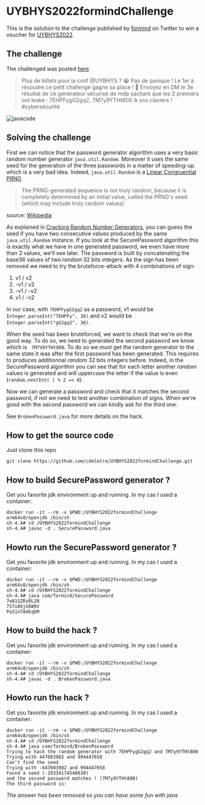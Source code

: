 # UYBHYS2022formindChallenge

This is the solution to the challenge published by [formind](https://twitter.com/Formind) on Twitter to win a voucher for [UYBHYS2022](https://www.unlockyourbrain.bzh/).

## The challenge

The challenged was posted [here](https://twitter.com/Formind/status/1582710135079997440)

>Plus de billets pour la conf @UYBHYS
 ? 😭 Pas de panique ! Le 1er à résoudre ce petit challenge gagne sa place ! 🤩 Envoyez en DM le 3e résultat de ce générateur sécurisé de mdp sachant que les 2 premiers ont leaké : 7EHPFygG2gq2, 7M7y9YTHt800 A vos claviers ! #cybersécurité

![javacode](https://pbs.twimg.com/media/FfbpCgYWIAEy3So?format=jpg&name=large)


## Solving the challenge

First we can notice that the password generator algorithm uses a very basic random number generator `java.util.Random`. Moreover it uses the same seed for the generation of the three passwords in a matter of speeding-up which is a very bad idea. Indeed, `java.util.Random` is a [Linear Congruential](https://en.wikipedia.org/wiki/Linear_congruential_generator) [PRNG](https://en.wikipedia.org/wiki/Pseudorandom_number_generator)

>The PRNG-generated sequence is not truly random, because it is completely determined by an initial value, called the PRNG's seed (which may include truly random values)

source: [Wikipedia](https://en.wikipedia.org/wiki/Pseudorandom_number_generator)

As explained in  [Cracking Random Number Generators](https://jazzy.id.au/2010/09/20/cracking_random_number_generators_part_1.html), you can guess the seed if you have two consecutive values produced by the same `java.util.Random` instance. If you look at the SecurePassword algorithm this is exactly what we have in one generated password, we even have more than 2 values, we'll see later. The password is built by concatenating the base36 values of two *random* 32 bits integers. As the sign has been removed we need to try the bruteforce-attack with 4 combinations of sign:

 1. v1 / v2
 2. -v1 / v2
 3. -v1 / -v2
 4. v1 / -v2

In our case, with `7EHPFygG2gq2` as a password, v1 would be `Integer.parseInt("7EHPFy", 36)` and v2 would be `Integer.parseInt("gG2gq2", 36)`.

When the seed has been bruteforced, we want to check that we're on the good way. To do so, we need to generated the second password we know which is ` 7M7V9YTHt800`. To do so we must get the random generator to the same state it was after the first password has been generated. This requires to produces additionnal *random* 32 bits integers before. Indeed, in the SecurePassword algorithm you can see that for each letter another *random* values is generated and will uppercase the letter if the value is even (`random.nextInt( ) % 2 == 0`).

Now we can generate a password and check that it matches the second password, if not we need to test another combination of signs. When we're good with the second password we can kindly ask for the third one.

See `BrokenPassword.java` for more details on the hack.

## How to get the source code

Just clone this repo

    git clone https://github.com/cdeletre/UYBHYS2022formindChallenge.git

## How to build SecurePassword generator ?

Get you favorite jdk environment up and running. In my cas I used a container:

    docker run -it --rm -v $PWD:/UYBHYS2022formindChallenge arm64v8/openjdk /bin/sh
    sh-4.4# cd /UYBHYS2022formindChallenge
    sh-4.4# javac -d . SecurePassword.java

## Howto run the SecurePassword generator ?

Get you favorite jdk environment up and running. In my cas I used a container:

    docker run -it --rm -v $PWD:/UYBHYS2022formindChallenge arm64v8/openjdk /bin/sh
    sh-4.4# cd /UYBHYS2022formindChallenge
    sh-4.4# java com/formind/SecurePassword
    7e81SZRz0L2N
    7S7u0XjG6W9V
    PoS1n7A4EqbM

## How to build the hack ?

Get you favorite jdk environment up and running. In my cas I used a container:

    docker run -it --rm -v $PWD:/UYBHYS2022formindChallenge arm64v8/openjdk /bin/sh
    sh-4.4# cd /UYBHYS2022formindChallenge
    sh-4.4# javac -d . BrokenPassword.java

## Howto run the hack ?

Get you favorite jdk environment up and running. In my cas I used a container:

    docker run -it --rm -v $PWD:/UYBHYS2022formindChallenge arm64v8/openjdk /bin/sh
    sh-4.4# cd /UYBHYS2022formindChallenge
    sh-4.4# java com/formind/BrokenPassword
    Trying to hack the random generator with 7EHPFygG2gq2 and 7M7y9YTHt800
    Trying with 447603982 and 994447658
    Can't find the seed
    Trying with -447603982 and 994447658
    Found a seed (-29334174540630)
    and the second password matches ! (7M7y9YTHt800)
    The third password is: 

*The answer has been removed so you can have some fun with java*